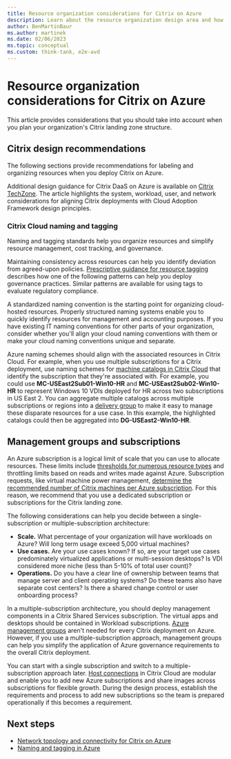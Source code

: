 ```yaml
---
title: Resource organization considerations for Citrix on Azure
description: Learn about the resource organization design area and how to apply it to your Citrix on Azure implementation.
author: BenMartinBaur
ms.author: martinek
ms.date: 02/06/2023
ms.topic: conceptual
ms.custom: think-tank, e2e-avd
---
```


# Resource organization considerations for Citrix on Azure

This article provides considerations that you should take into account when you plan your organization's Citrix landing zone structure.

## Citrix design recommendations

The following sections provide recommendations for labeling and organizing resources when you deploy Citrix on Azure.

Additional design guidance for Citrix DaaS on Azure is available on [Citrix TechZone](https://docs.citrix.com/en-us/tech-zone/toc/by-solution/daas-for-azure/design-guidance.html). The article highlights the system, workload, user, and network considerations for aligning Citrix deployments with Cloud Adoption Framework design principles. 

### Citrix Cloud naming and tagging

Naming and tagging standards help you organize resources and simplify resource management, cost tracking, and governance.

Maintaining consistency across resources can help you identify deviation from agreed-upon policies. [Prescriptive guidance for resource tagging](../../../govern/guides/complex/prescriptive-guidance.md#resource-tagging) describes how one of the following patterns can help you deploy governance practices. Similar patterns are available for using tags to evaluate regulatory compliance.
	
A standardized naming convention is the starting point for organizing cloud-hosted resources. Properly structured naming systems enable you to quickly identify resources for management and accounting purposes. If you have existing IT naming conventions for other parts of your organization, consider whether you'll align your cloud naming conventions with them or make your cloud naming conventions unique and separate.
	
Azure naming schemes should align with the associated resources in Citrix Cloud. For example, when you use multiple subscriptions for a Citrix deployment, use naming schemes for [machine catalogs in Citrix Cloud](https://docs.citrix.com/en-us/citrix-daas/install-configure/machine-catalogs-manage.html) that identify the subscription that they're associated with. For example, you could use **MC-USEast2Sub01-Win10-HR** and **MC-USEast2Sub02-Win10-HR** to represent Windows 10 VDIs deployed for HR across two subscriptions in US East 2. You can aggregate multiple catalogs across multiple subscriptions or regions into a [delivery group](https://docs.citrix.com/en-us/citrix-daas/install-configure/delivery-groups-manage.html) to make it easy to manage these disparate resources for a use case. In this example, the highlighted catalogs could then be aggregated into **DG-USEast2-Win10-HR**.

## Management groups and subscriptions

An Azure subscription is a logical limit of scale that you can use to allocate resources. These limits include [thresholds for numerous resource types](/azure/azure-resource-manager/management/azure-subscription-service-limits) and throttling limits based on reads and writes made against Azure. Subscription requests, like virtual machine power management, [determine the recommended number of Citrix machines per Azure subscription](https://docs.citrix.com/en-us/citrix-virtual-apps-desktops-service/limits.html#machine-creation-services-mcs-limits). For this reason, we recommend that you use a dedicated subscription or subscriptions for the Citrix landing zone. 

The following considerations can help you decide between a single-subscription or multiple-subscription architecture:

-	**Scale.** What percentage of your organization will have workloads on Azure? Will long term usage exceed 5,000 virtual machines?
-	**Use cases.** Are your use cases known? If so, are your target use cases predominately virtualized applications or multi-session desktops? Is VDI considered more niche (less than 5-10% of total user count)?
-	**Operations.** Do you have a clear line of ownership between teams that manage server and client operating systems? Do these teams also have separate cost centers? Is there a shared change control or user onboarding process?

In a multiple-subscription architecture, you should deploy management components in a Citrix Shared Services subscription. The virtual apps and desktops should be contained in Workload subscriptions. [Azure management groups](/azure/governance/management-groups/overview) aren't needed for every Citrix deployment on Azure. However, if you use a multiple-subscription approach, management groups can help you simplify the application of Azure governance requirements to the overall Citrix deployment.

You can start with a single subscription and switch to a multiple-subscription approach later. [Host connections](https://docs.citrix.com/en-us/citrix-daas/install-configure/resource-location/azure-resource-manager.html#connection-to-azure-resource-manager) in Citrix Cloud are modular and enable you to add new Azure subscriptions and share images across subscriptions for flexible growth. During the design process, establish the requirements and process to add new subscriptions so the team is prepared operationally if this becomes a requirement.

## Next steps

- [Network topology and connectivity for Citrix on Azure](./citrix-network-topology-connectivity.md)
- [Naming and tagging in Azure](../../../ready/azure-best-practices/resource-naming-and-tagging-decision-guide.md)